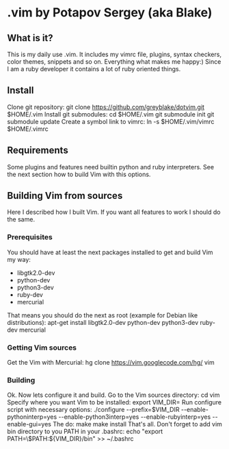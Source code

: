 # .vim by Potapov Sergey (aka Blake)

## What is it?
This is my daily use .vim. It includes my vimrc file, plugins, syntax checkers, color themes, snippets and so on. Everything what makes me happy:) Since I am a ruby developer it contains a lot of ruby oriented things.

## Install
Clone git repository:
    git clone https://github.com/greyblake/dotvim.git $HOME/.vim
Install git submodules:
    cd $HOME/.vim
    git submodule init
    git submodule update
Create a symbol link to vimrc:
    ln -s $HOME/.vim/vimrc $HOME/.vimrc 

## Requirements
Some plugins and features need builtin python and ruby interpreters. See the next section how to build Vim with this options.

## Building Vim from sources
Here I described how I built Vim. If you want all features to work I should do the same.

### Prerequisites
You should have at least the next packages installed to get and build Vim my way:

* libgtk2.0-dev
* python-dev
* python3-dev
* ruby-dev
* mercurial

That means you should do the next as root (example for Debian like distributions):
    apt-get install libgtk2.0-dev python-dev python3-dev ruby-dev mercurial

### Getting Vim sources
Get the Vim with Mercurial:
    hg clone https://vim.googlecode.com/hg/ vim

### Building
Ok. Now lets configure it and build.
Go to the Vim sources directory:
    cd vim
Specify where you want Vim to be installed:
    export VIM_DIR=<absolute path to directory>
Run configure script with necessary options:
    ./configure --prefix=$VIM_DIR --enable-pythoninterp=yes --enable-python3interp=yes --enable-rubyinterp=yes --enable-gui=yes
The do:
    make
    make install
That's all.
Don't forget to add vim bin directory to you PATH in your .bashrc:
    echo "export PATH=\$PATH:${VIM_DIR}/bin" >> ~/.bashrc
